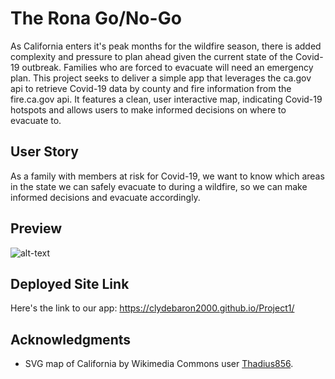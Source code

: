 # The Rona Go/No-Go 
As California enters it's peak months for the wildfire season, there is added complexity and pressure to plan ahead given the current state of the Covid-19 outbreak. Families who are forced to evacuate will need an emergency plan. This project seeks to deliver a simple app that leverages the ca.gov api to retrieve Covid-19 data by county and fire information from the fire.ca.gov api. It features a clean, user interactive map, indicating Covid-19 hotspots and allows users to make informed decisions on where to evacuate to. 
 

## User Story
As a family with members at risk for Covid-19, we want to know which areas in the state we can safely evacuate to during a wildfire, so we can make informed decisions and evacuate accordingly. 



## Preview
![alt-text](xxxx.gif)

## Deployed Site Link
Here's the link to our app: https://clydebaron2000.github.io/Project1/

## Acknowledgments
* SVG map of California by Wikimedia Commons user [Thadius856](https://commons.wikimedia.org/wiki/User:Thadius856).

